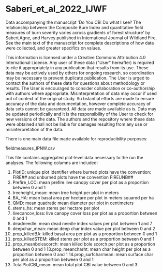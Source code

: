 # Saberi_et_al_2022_IJWF
Data accompanying the manuscript 'Do You CBI Do what I see? The relationship between the Composite Burn Index and quantitative field measures of  burn severity varies across gradients of forest structure' by Saberi,Agne, and Harvey published in International Journal of Wildland Fire. See the main text of the manuscript for complete descriptions of how data were collected, and greater specifics on values.


This information is licensed under a Creative Commons Attribution 4.0 International License. 
Any user of these data ("User" hereafter) is required to cite it appropriately in any publication that results from its use. 
These data may be actively used by others for ongoing research, so coordination may be necessary to prevent duplicate publication.
 The User is urged to contact the authors of these data for questions about methodology or results. 
The User is encouraged to consider collaboration or co-authorship with authors where appropriate. 
Misinterpretation of data may occur if used out of context of the original study. Su
bstantial efforts are made to ensure accuracy of the data and documentation, however complete accuracy of data sets cannot be guaranteed.
All data are made available as is. Data may be updated periodically and it is the responsibility of the User to check for new versions of the data.
The authors and the repository where these data were obtained shall not be liable for damages resulting from any use or misinterpretation of the data.

There is one main data file made available for reproducibility purposes:

fieldmeasures_IPNW.csv

This file contains aggregated plot-level data necessary to the run the analyses. The following columns are included:

1. PlotID: unique plot Identifier where burned plots have the convention: FIRE## and unburned plots have the convention FIREUNB##
2. Prefire_LCC: mean prefire live canopy cover per plot as a proportion between 0 and 1
3. treeheight_mean: mean tree height per plot in meters
4. BA_HA: mean basal area per hectare per plot in meters squared per ha
5. QMD: mean quadratic mean diameter per plot in centimeters
6. stems_ha: mean stems per hectare per plot 
7. livecancov_loss: live canopy cover loss per plot as a proportion between 0 and 1
8. deadneedle: mean dead needle index values per plot between 1 and 7
9. deepchar_mean: mean deep char index value per plot between 0 and 2
10. prop_killedBA:  killed basal area per plot as a proportion between 0 and 1
11. prop_killedSTEM: killed stems per plot as a proportion between 0 and 1
12. prop_meanbolescorch: mean killed bole scorch per plot as a proportion between 0 and 1
13.prop_meancharht: mean char height per plot as a proportion between 0 and 1
14.prop_surfcharmean: mean surface char per plot as a proportion between 0 and 1
15. TotalPlotCBI_mean: mean total plot CBI value between 0 and 3
